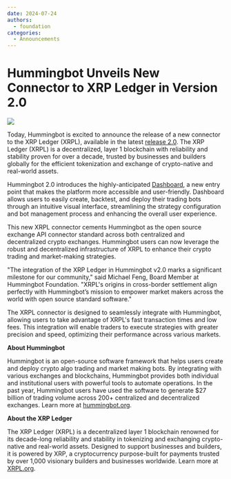 ```yaml
---
date: 2024-07-24
authors:
  - foundation
categories:
  - Announcements
---
```


# Hummingbot Unveils New Connector to XRP Ledger in Version 2.0

![](cover.png)

Today, Hummingbot is excited to announce the release of a new connector to the XRP Ledger (XRPL), available in the latest [release 2.0](https://hummingbot.org/release-notes/2.0.0/). The XRP Ledger (XRPL) is a decentralized, layer 1 blockchain with reliability and stability proven for over a decade, trusted by businesses and builders globally for the efficient tokenization and exchange of crypto-native and real-world assets.

Hummingbot 2.0 introduces the highly-anticipated [Dashboard](./../../../dashboard/index.md), a new entry point that makes the platform more accessible and user-friendly. Dashboard allows users to easily create, backtest, and deploy their trading bots through an intuitive visual interface, streamlining the strategy configuration and bot management process and enhancing the overall user experience.

This new XRPL connector cements Hummingbot as the open source exchange API connector standard across both centralized and decentralized crypto exchanges. Hummingbot users can now leverage the robust and decentralized infrastructure of XRPL to enhance their crypto trading and market-making strategies.

"The integration of the XRP Ledger in Hummingbot v2.0 marks a significant milestone for our community," said Michael Feng, Board Member at Hummingbot Foundation. "XRPL's origins in cross-border settlement align perfectly with Hummingbot’s mission to empower market makers across the world with open source standard software."

The XRPL connector is designed to seamlessly integrate with Hummingbot, allowing users to take advantage of XRPL's fast transaction times and low fees. This integration will enable traders to execute strategies with greater precision and speed, optimizing their performance across various markets.

**About Hummingbot**

Hummingbot is an open-source software framework that helps users create and deploy crypto algo trading and market making bots. By integrating with various exchanges and blockchains, Hummingbot provides both individual and institutional users with powerful tools to automate operations. In the past year, Hummingbot users have used the software to generate $27 billion of trading volume across 200+ centralized and decentralized exchanges. Learn more at [hummingbot.org](https://hummingbot.org/).

**About the XRP Ledger**

The XRP Ledger (XRPL) is a decentralized layer 1 blockchain renowned for its decade-long reliability and stability in tokenizing and exchanging crypto-native and real-world assets. Designed to support businesses and builders, it is powered by XRP, a cryptocurrency purpose-built for payments trusted by over 1,000 visionary builders and businesses worldwide. Learn more at [XRPL.org](http://xrpl.org/).